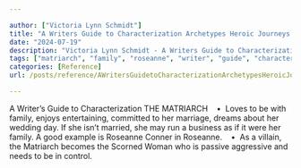 ```yaml
---

author: ["Victoria Lynn Schmidt"]
title: "A Writers Guide to Characterization Archetypes Heroic Journeys and Other Elements of Dynamic Character Development - part0006_split_008.html"
date: "2024-07-19"
description: "Victoria Lynn Schmidt - A Writers Guide to Characterization Archetypes Heroic Journeys and Other Elements of Dynamic Character Development"
tags: ["matriarch", "family", "roseanne", "writer", "guide", "characterization", "love", "enjoys", "entertaining", "committed", "marriage", "dream", "wedding", "day", "married", "may", "run", "business", "good", "example", "conner", "villain", "becomes", "scorned", "woman"]
categories: [Reference]
url: /posts/reference/AWritersGuidetoCharacterizationArchetypesHeroicJourneysandOtherElementsofDynamicCharacterDevelopment-part0006split008html

---
```



A Writer’s Guide to Characterization
THE MATRIARCH
   •  Loves to be with family, enjoys entertaining, committed to her marriage, dreams about her wedding day. If she isn’t married, she may run a business as if it were her family. A good example is Roseanne Conner in Roseanne.
   •  As a villain, the Matriarch becomes the Scorned Woman who is passive aggressive and needs to be in control.
